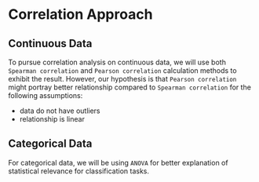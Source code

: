 # Correlation Approach
## Continuous Data
To pursue correlation analysis on continuous data, we will use both `Spearman correlation` and `Pearson correlation` calculation methods to exhibit the result. However, our hypothesis is that `Pearson correlation` might portray better relationship compared to `Spearman correlation` for the following assumptions:
* data do not have outliers
* relationship is linear

## Categorical Data
For categorical data, we will be using `ANOVA` for better explanation of statistical relevance for classification tasks.